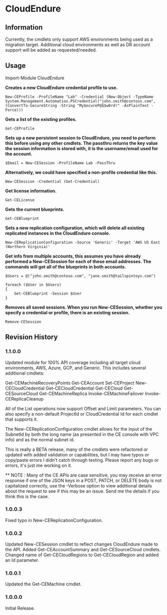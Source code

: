 # CloudEndure

## Information
Currently, the cmdlets only support AWS environments being used as a migration target. Additional cloud environments as well as DR account support will be added as requested/needed.

## Usage

Import-Module CloudEndure

**Creates a new CloudEndure credential profile to use.**

    New-CEProfile -ProfileName "Lab" -Credential (New-Object -TypeName System.Management.Automation.PSCredential("john.smith@contoso.com", (ConvertTo-SecureString -String "My$ecureP@$$w0rd!" -AsPlainText -Force)))

**Gets a list of the existing profiles.**

    Get-CEProfile 

**Sets up a new persistent session to CloudEndure, you need to perform this before using any other cmdlets.
The passthru returns the key value the session information is stored with, it is the username/email used for the account.**

    $Email = New-CESession -ProfileName Lab -PassThru

**Alternatively, we could have specified a non-profile credential like this.**

    New-CESession -Credential (Get-Credential)

**Get license information.**

    Get-CELicense

**Gets the current blueprints.**

    Get-CEBlueprint

**Sets a new replication configuration, which will delete all existing replicated instances in the CloudEndure console.**

    New-CEReplicationConfiguration -Source 'Generic' -Target 'AWS US East (Northern Virginia)'

**Get info from multiple accounts, this assumes you have already performed a New-CESession for each of these email addresses.
The commands will get all of the blueprints in both accounts.**

    $Users = @("john.smith@contoso.com", "jane.smith@tailspintoys.com")

    foreach ($User in $Users)
	{
	    Get-CEBlueprint -Session $User
    }

**Removes all saved sessions. When you run New-CESession, whether you specify a credential or profile, there is an existing session.**

    Remove-CESession

## Revision History

### 1.1.0.0
Updated module for 100% API coverage including all target cloud environments, AWS, Azure, GCP, and Generic. This includes several additional cmdlets:

Get-CEMachineRecoveryPoints
Get-CEAccount
Set-CEProject
New-CECloudCredential
Get-CECloudCredential
Get-CECloud
Get-CESourceCloud
Get-CEMachineReplica
Invoke-CEMachineFailover
Invoke-CEReplicaCleanup

All of the List operations now support Offset and Limit parameters. You can also specify a non-default ProjectId or CloudCredential Id for each cmdlet that supports it.

The New-CEReplicationConfiguration cmdlet allows for the input of the SubnetId by both the long name (as presented in the CE console with VPC info) and as the normal subnet id.

This is really a BETA release, many of the cmdlets were refactored or updated with added validation or capabilities, but I may have typos or copy/paste errors I didn't catch through testing. 
Please report any bugs or errors, it's just me working on it.

** NOTE : Many of the CE APIs are case sensitive, you may receive an error response if one of the JSON keys in a POST, PATCH, or DELETE body is not capitalized correctly,
		use the -Verbose option to view additional details about the request to see if this may be an issue. Send me the details if you think this is the case.

### 1.0.0.3
Fixed typo in New-CEReplicationConfiguration.

### 1.0.0.2
Updated New-CESession cmdlet to reflect changes CloudEndure made to the API. Added Get-CEAccountSummary and Get-CESourceCloud cmdlets. Changed name of Get-CECloudRegions to Get-CECloudRegion and added an Id parameter.

### 1.0.0.1
Updated the Get-CEMachine cmdlet.

### 1.0.0.0
Initial Release.
